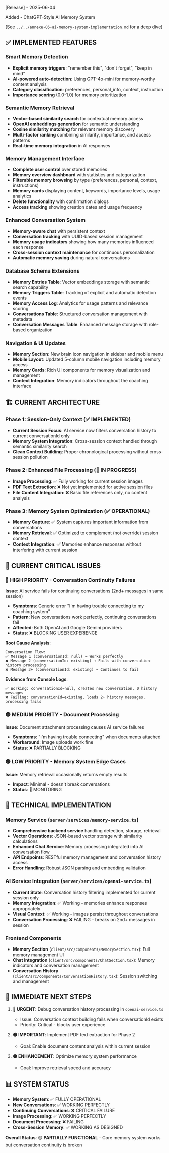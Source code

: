 
[Release] - 2025-06-04

Added - ChatGPT-Style AI Memory System

(See `../../annexe-05-ai-memory-system-implementation.md` for a deep dive)

## ✅ IMPLEMENTED FEATURES

### Smart Memory Detection
- **Explicit memory triggers**: "remember this", "don't forget", "keep in mind"
- **AI-powered auto-detection**: Using GPT-4o-mini for memory-worthy content analysis
- **Category classification**: preferences, personal_info, context, instruction
- **Importance scoring** (0.0-1.0) for memory prioritization

### Semantic Memory Retrieval
- **Vector-based similarity search** for contextual memory access
- **OpenAI embeddings generation** for semantic understanding
- **Cosine similarity matching** for relevant memory discovery
- **Multi-factor ranking** combining similarity, importance, and access patterns
- **Real-time memory integration** in AI responses

### Memory Management Interface
- **Complete user control** over stored memories
- **Memory overview dashboard** with statistics and categorization
- **Filterable memory browsing** by type (preferences, personal, context, instructions)
- **Memory cards** displaying content, keywords, importance levels, usage analytics
- **Delete functionality** with confirmation dialogs
- **Access tracking** showing creation dates and usage frequency

### Enhanced Conversation System
- **Memory-aware chat** with persistent context
- **Conversation tracking** with UUID-based session management
- **Memory usage indicators** showing how many memories influenced each response
- **Cross-session context maintenance** for continuous personalization
- **Automatic memory saving** during natural conversations

### Database Schema Extensions
- **Memory Entries Table**: Vector embeddings storage with semantic search capability
- **Memory Triggers Table**: Tracking of explicit and automatic detection events
- **Memory Access Log**: Analytics for usage patterns and relevance scoring
- **Conversations Table**: Structured conversation management with metadata
- **Conversation Messages Table**: Enhanced message storage with role-based organization

### Navigation & UI Updates
- **Memory Section**: New brain icon navigation in sidebar and mobile menu
- **Mobile Layout**: Updated 5-column mobile navigation including memory access
- **Memory Cards**: Rich UI components for memory visualization and management
- **Context Integration**: Memory indicators throughout the coaching interface

## 🏗️ CURRENT ARCHITECTURE

### Phase 1: Session-Only Context (✅ IMPLEMENTED)
- **Current Session Focus**: AI service now filters conversation history to current conversationId only
- **Memory System Integration**: Cross-session context handled through semantic similarity search
- **Clean Context Building**: Proper chronological processing without cross-session pollution

### Phase 2: Enhanced File Processing (🔄 IN PROGRESS)
- **Image Processing**: ✅ Fully working for current session images
- **PDF Text Extraction**: ❌ Not yet implemented for active session files
- **File Content Integration**: ❌ Basic file references only, no content analysis

### Phase 3: Memory System Optimization (✅ OPERATIONAL)
- **Memory Capture**: ✅ System captures important information from conversations
- **Memory Retrieval**: ✅ Optimized to complement (not override) session context
- **Context Integration**: ✅ Memories enhance responses without interfering with current session

## 🐞 CURRENT CRITICAL ISSUES

### 🔴 HIGH PRIORITY - Conversation Continuity Failures

**Issue**: AI service fails for continuing conversations (2nd+ messages in same session)
- **Symptoms**: Generic error "I'm having trouble connecting to my coaching system"
- **Pattern**: New conversations work perfectly, continuing conversations fail
- **Affected**: Both OpenAI and Google Gemini providers
- **Status**: ❌ BLOCKING USER EXPERIENCE

**Root Cause Analysis**:
```
Conversation Flow:
✅ Message 1 (conversationId: null) → Works perfectly
❌ Message 2 (conversationId: existing) → Fails with conversation history processing
❌ Message 3+ (conversationId: existing) → Continues to fail
```

**Evidence from Console Logs**:
```
✅ Working: conversationId=null, creates new conversation, 0 history messages
❌ Failing: conversationId=existing, loads 2+ history messages, processing fails
```

### 🟡 MEDIUM PRIORITY - Document Processing

**Issue**: Document attachment processing causes AI service failures
- **Symptoms**: "I'm having trouble connecting" when documents attached
- **Workaround**: Image uploads work fine
- **Status**: ❌ PARTIALLY BLOCKING

### 🟢 LOW PRIORITY - Memory System Edge Cases

**Issue**: Memory retrieval occasionally returns empty results
- **Impact**: Minimal - doesn't break conversations
- **Status**: 🔄 MONITORING

## 🔧 TECHNICAL IMPLEMENTATION

### Memory Service (`server/services/memory-service.ts`)
- **Comprehensive backend service** handling detection, storage, retrieval
- **Vector Operations**: JSON-based vector storage with similarity calculations
- **Enhanced Chat Service**: Memory processing integrated into AI conversation flow
- **API Endpoints**: RESTful memory management and conversation history access
- **Error Handling**: Robust JSON parsing and embedding validation

### AI Service Integration (`server/services/openai-service.ts`)
- **Current State**: Conversation history filtering implemented for current session only
- **Memory Integration**: ✅ Working - memories enhance responses appropriately
- **Visual Context**: ✅ Working - images persist throughout conversations
- **Conversation Processing**: ❌ FAILING - breaks on 2nd+ messages in session

### Frontend Components
- **Memory Section** (`client/src/components/MemorySection.tsx`): Full memory management UI
- **Chat Integration** (`client/src/components/ChatSection.tsx`): Memory indicators and conversation management
- **Conversation History** (`client/src/components/ConversationHistory.tsx`): Session switching and management

## 🎯 IMMEDIATE NEXT STEPS

1. **🔴 URGENT**: Debug conversation history processing in `openai-service.ts`
   - Issue: Conversation context building fails when conversationId exists
   - Priority: Critical - blocks user experience

2. **🟡 IMPORTANT**: Implement PDF text extraction for Phase 2
   - Goal: Enable document content analysis within current session

3. **🟢 ENHANCEMENT**: Optimize memory system performance
   - Goal: Improve retrieval speed and accuracy

## 📊 SYSTEM STATUS

- **Memory System**: ✅ FULLY OPERATIONAL
- **New Conversations**: ✅ WORKING PERFECTLY
- **Continuing Conversations**: ❌ CRITICAL FAILURE
- **Image Processing**: ✅ WORKING PERFECTLY
- **Document Processing**: ❌ FAILING
- **Cross-Session Memory**: ✅ WORKING AS DESIGNED

**Overall Status**: 🟡 **PARTIALLY FUNCTIONAL** - Core memory system works but conversation continuity is broken
